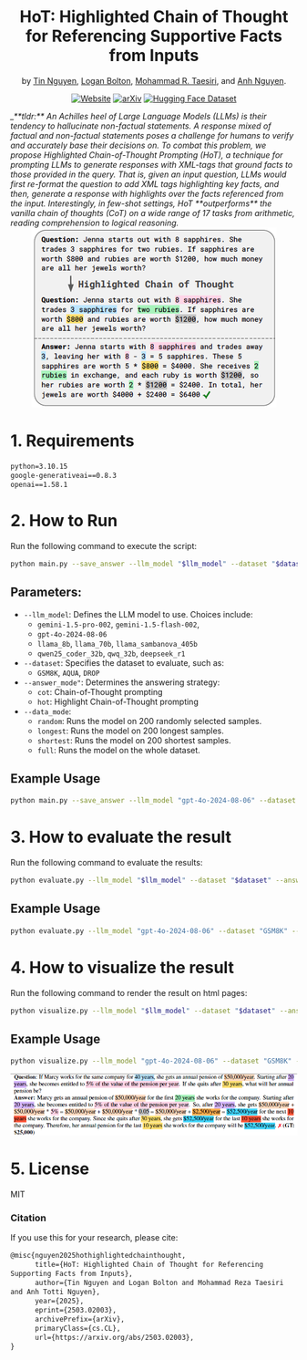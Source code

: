 <div align="center">    
 
# HoT: Highlighted Chain of Thought for Referencing Supportive Facts from Inputs
by [Tin Nguyen](https://ngthanhtin.github.io/), [Logan Bolton](), [Mohammad R. Taesiri](), and [Anh Nguyen](https://anhnguyen.me/). 

[![Website](http://img.shields.io/badge/Website-4b44ce.svg)](https://highlightedchainofthought.github.io/)
[![arXiv](https://img.shields.io/badge/arXiv-2407.06581-b31b1b.svg)](https://arxiv.org/abs/2503.02003)
[![Hugging Face Dataset](https://img.shields.io/badge/%F0%9F%A4%97%20Hugging%20Face-Dataset-red)](https://huggingface.co/datasets/groundingauburn/HoT)
</div> 

<i>
_**tldr:** An Achilles heel of Large Language Models (LLMs) is their tendency to hallucinate non-factual statements. A response mixed of factual and non-factual statements poses a challenge for humans to verify and accurately base their decisions on. To combat this problem, we propose Highlighted Chain-of-Thought Prompting (HoT), a technique for prompting LLMs to generate responses with XML-tags that ground facts to those provided in the query. That is, given an input question, LLMs would first re-format the question to add XML tags highlighting key facts, and then, generate a response with highlights over the facts referenced from the input. Interestingly, in few-shot settings, HoT **outperforms** the vanilla chain of thoughts (CoT) on a wide range of 17 tasks from arithmetic, reading comprehension to logical reasoning.
</i>
<div align="center">    
<img src="figures/teaser.png" alt="Highlighted Chain of Thought Example">
</div>

# 1. Requirements
```
python=3.10.15
google-generativeai==0.8.3
openai==1.58.1
```

# 2. How to Run

Run the following command to execute the script:

```bash
python main.py --save_answer --llm_model "$llm_model" --dataset "$dataset" --answer_mode "$run_mode" --data_mode "$data_mode"
```

## Parameters:
- `--llm_model`: Defines the LLM model to use. Choices include:
  - `gemini-1.5-pro-002`, `gemini-1.5-flash-002`,
  - `gpt-4o-2024-08-06`
  - `llama_8b`, `llama_70b`, `llama_sambanova_405b`
  - `qwen25_coder_32b`, `qwq_32b`, `deepseek_r1`
- `--dataset`: Specifies the dataset to evaluate, such as:
  - `GSM8K`, `AQUA`, `DROP`
- `--answer_mode"`: Determines the answering strategy:
  - `cot`: Chain-of-Thought prompting
  - `hot`: Highlight Chain-of-Thought prompting
- `--data_mode`: 
  - `random`: Runs the model on 200 randomly selected samples.
  - `longest`: Runs the model on 200 longest samples.
  - `shortest`: Runs the model on 200 shortest samples.
  - `full`: Runs the model on the whole dataset.

## Example Usage
```bash
python main.py --save_answer --llm_model "gpt-4o-2024-08-06" --dataset "GSM8K" --answer_mode "cot" --data_mode random
```

# 3. How to evaluate the result
Run the following command to evaluate the results:
```bash
python evaluate.py --llm_model "$llm_model" --dataset "$dataset" --answer_mode "$answer_mode" --data_mode "$data_mode"
```

## Example Usage
```bash
python evaluate.py --llm_model "gpt-4o-2024-08-06" --dataset "GSM8K" --answer_mode "cot" --data_mode longest
```

# 4. How to visualize the result
Run the following command to render the result on html pages:
```bash
python visualize.py --llm_model "$llm_model" --dataset "$dataset" --answer_mode "$answer_mode" --save_html
```
## Example Usage
```bash
python visualize.py --llm_model "gpt-4o-2024-08-06" --dataset "GSM8K" --answer_mode "cot" --data_mode --save_html
```
![Example Figure](figures/example2.png)

# 5. License
MIT


### Citation
If you use this for your research, please cite:
```
@misc{nguyen2025hothighlightedchainthought,
      title={HoT: Highlighted Chain of Thought for Referencing Supporting Facts from Inputs}, 
      author={Tin Nguyen and Logan Bolton and Mohammad Reza Taesiri and Anh Totti Nguyen},
      year={2025},
      eprint={2503.02003},
      archivePrefix={arXiv},
      primaryClass={cs.CL},
      url={https://arxiv.org/abs/2503.02003}, 
}
```






